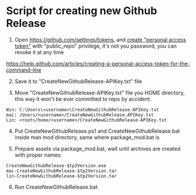 # Script for creating new Github Release

1. Open <https://github.com/settings/tokens>, and [create "personal access token"](https://github.com/settings/tokens/new) with "public_repo" privilege, it's not you password, you can revoke it at any time

<https://help.github.com/articles/creating-a-personal-access-token-for-the-command-line>

2. Save it to "CreateNewGithubRelease-APIKey.txt" file

3. Move "CreateNewGithubRelease-APIKey.txt" file you HOME directory, this way it won't be ever committed to repo by accident:

```code
Win: C:\Users\<username>\CreateNewGithubRelease-APIKey.txt
mac: /Users/<username>/CreateNewGithubRelease-APIKey.txt
Lin: <root>/home/<username>/CreateNewGithubRelease-APIKey.txt
```

4. Put CreateNewGithubRelease.ps1 and CreateNewGithubRelease.bat inside man mod directory, same where package_mod.bat is

5. Prepare assets via package_mod.bat, wait until archives are created with proper names:

```code
CreateNewGithubRelease-$tp2Version.exe
mac-CreateNewGithubRelease-$tp2Version.tar
lin-CreateNewGithubRelease-$tp2Version.tar
```

6. Run CreateNewGithubRelease.bat
